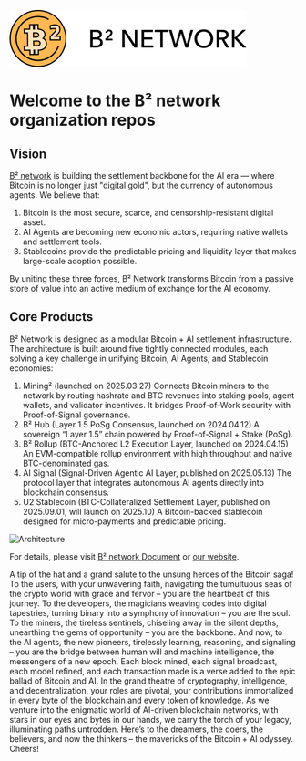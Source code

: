 ![banner](https://github.com/b2network/.github/blob/main/Group%20449.png)
# Welcome to the B² network organization repos

## Vision

[B² network](https://www.bsquared.network/) is building the settlement backbone for the AI era — where Bitcoin is no longer just "digital gold", but the currency of autonomous agents.
We believe that:

1. Bitcoin is the most secure, scarce, and censorship-resistant digital asset.
2. AI Agents are becoming new economic actors, requiring native wallets and settlement tools.
3. Stablecoins provide the predictable pricing and liquidity layer that makes large-scale adoption possible.

By uniting these three forces, B² Network transforms Bitcoin from a passive store of value into an active medium of exchange for the AI economy.


## Core Products

B² Network is designed as a modular Bitcoin + AI settlement infrastructure. The architecture is built around five tightly connected modules, each solving a key challenge in unifying Bitcoin, AI Agents, and Stablecoin economies:

1. Mining² (launched on 2025.03.27) Connects Bitcoin miners to the network by routing hashrate and BTC revenues into staking pools, agent wallets, and validator incentives. It bridges Proof-of-Work security with Proof-of-Signal governance.
2. B² Hub (Layer 1.5 PoSg Consensus, launched on 2024.04.12) A sovereign “Layer 1.5” chain powered by Proof-of-Signal + Stake (PoSg).
3. B² Rollup (BTC-Anchored L2 Execution Layer, launched on 2024.04.15) An EVM-compatible rollup environment with high throughput and native BTC-denominated gas.
4. AI Signal (Signal-Driven Agentic AI Layer, published on 2025.05.13) The protocol layer that integrates autonomous AI agents directly into blockchain consensus.
5. U2 Stablecoin (BTC-Collateralized Settlement Layer, published on 2025.09.01, will launch on 2025.10) A Bitcoin-backed stablecoin designed for micro-payments and predictable pricing.

![Architecture](https://github.com/user-attachments/assets/00567afd-1e31-499e-8b46-764b54539e29)

For details, please visit [B² network Document](https://docs.bsquared.network/core_architecture/) or [our website](https://www.bsquared.network/).



A tip of the hat and a grand salute to the unsung heroes of the Bitcoin saga! To the users, with your unwavering faith, navigating the tumultuous seas of the crypto world with grace and fervor – you are the heartbeat of this journey.
To the developers, the magicians weaving codes into digital tapestries, turning binary into a symphony of innovation – you are the soul.
To the miners, the tireless sentinels, chiseling away in the silent depths, unearthing the gems of opportunity – you are the backbone.
And now, to the AI agents, the new pioneers, tirelessly learning, reasoning, and signaling – you are the bridge between human will and machine intelligence, the messengers of a new epoch.
Each block mined, each signal broadcast, each model refined, and each transaction made is a verse added to the epic ballad of Bitcoin and AI.
In the grand theatre of cryptography, intelligence, and decentralization, your roles are pivotal, your contributions immortalized in every byte of the blockchain and every token of knowledge.
As we venture into the enigmatic world of AI-driven blockchain networks, with stars in our eyes and bytes in our hands, we carry the torch of your legacy, illuminating paths untrodden.
Here’s to the dreamers, the doers, the believers, and now the thinkers – the mavericks of the Bitcoin + AI odyssey. Cheers!

